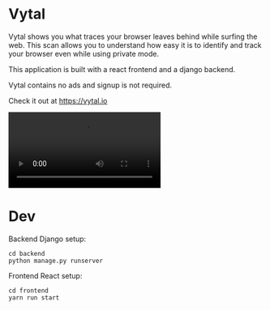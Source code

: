 # Vytal

Vytal shows you what traces your browser leaves behind while surfing the web. This scan allows you to understand how easy it is to identify and track your browser even while using private mode.

This application is built with a react frontend and a django backend.

Vytal contains no ads and signup is not required.

Check it out at https://vytal.io

![Video of Vytal](https://raw.githubusercontent.com/z0ccc/Vytal/master/promo/vytal_video.mp4)

# Dev

Backend Django setup:

```
cd backend
python manage.py runserver
```

Frontend React setup:

```
cd frontend
yarn run start
```
